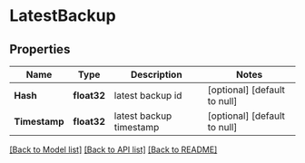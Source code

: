 # LatestBackup

## Properties
Name | Type | Description | Notes
------------ | ------------- | ------------- | -------------
**Hash** | **float32** | latest backup id | [optional] [default to null]
**Timestamp** | **float32** | latest backup timestamp | [optional] [default to null]

[[Back to Model list]](../README.md#documentation-for-models) [[Back to API list]](../README.md#documentation-for-api-endpoints) [[Back to README]](../README.md)


